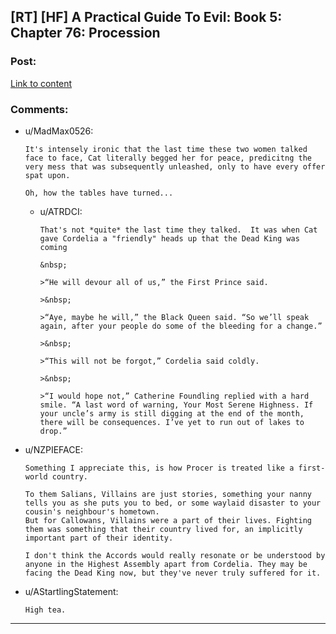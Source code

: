 ## [RT] [HF] A Practical Guide To Evil: Book 5: Chapter 76: Procession

### Post:

[Link to content](https://practicalguidetoevil.wordpress.com/2019/09/16/chapter-76-procession/)

### Comments:

- u/MadMax0526:
  ```
  It's intensely ironic that the last time these two women talked face to face, Cat literally begged her for peace, predicitng the very mess that was subsequently unleashed, only to have every offer spat upon.

  Oh, how the tables have turned...
  ```

  - u/ATRDCI:
    ```
    That's not *quite* the last time they talked.  It was when Cat gave Cordelia a "friendly" heads up that the Dead King was coming

    &nbsp;

    >“He will devour all of us,” the First Prince said.

    >&nbsp; 

    >“Aye, maybe he will,” the Black Queen said. “So we’ll speak again, after your people do some of the bleeding for a change.”

    >&nbsp;

    >“This will not be forgot,” Cordelia said coldly.

    >&nbsp;

    >“I would hope not,” Catherine Foundling replied with a hard smile. “A last word of warning, Your Most Serene Highness. If your uncle’s army is still digging at the end of the month, there will be consequences. I’ve yet to run out of lakes to drop.”
    ```

- u/NZPIEFACE:
  ```
  Something I appreciate this, is how Procer is treated like a first-world country.

  To them Salians, Villains are just stories, something your nanny tells you as she puts you to bed, or some waylaid disaster to your cousin's neighbour's hometown.  
  But for Callowans, Villains were a part of their lives. Fighting them was something that their country lived for, an implicitly important part of their identity.

  I don't think the Accords would really resonate or be understood by anyone in the Highest Assembly apart from Cordelia. They may be facing the Dead King now, but they've never truly suffered for it.
  ```

- u/AStartlingStatement:
  ```
  High tea.
  ```

---

